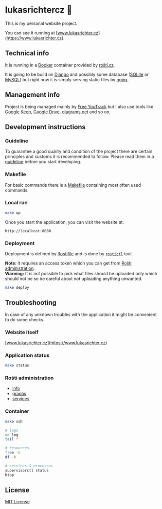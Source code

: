 # lukasrichtercz 👨
This is my personal website project.
  
You can see it running at [www.lukasrichter.cz](https://www.lukasrichter.cz).

## Technical info
It is running in a [Docker](https://docs.docker.com/get-started/overview/) container provided by [roští.cz](https://rosti.cz/).

It is going to be build on [Django](https://www.djangoproject.com/) and possibly some
database ([SQLite](https://www.sqlite.org/index.html) or [MySQL](https://www.mysql.com/)) but right now it is simply
serving static files by [nginx](https://nginx.org/en/).

## Management info
Project is being managed mainly by [Free YouTrack](https://www.jetbrains.com/youtrack/download/get_youtrack.html#section=incloud)
but I also use tools like [Google Keep](https://www.google.com/keep/), [Google Drive](https://www.google.com/drive/),
[diagrams.net](https://www.diagrams.net/) and so on. 

## Development instructions
### Guideline
To guarantee a good quality and condition of the project there are certain principles and customs it is recommended to
follow. Please read them in a [guideline](/docs/guideline.md) before you start developing.  

### Makefile
For basic commands there is a [Makefile](https://opensource.com/article/18/8/what-how-makefile) containing most often
used commands.

### Local run
```bash
make up
```

Once you start the application, you can visit the website at:
```
http://localhost:8080
```

### Deployment
Deployment is defined by [Rostifile](/Rostifile) and is done by [`rostictl`](https://docs.rosti.cz/cs/quickstart/rostictl) tool.

**Note:** It requires an access token which you can get from [Roští administration](https://admin.rosti.cz/settings/profile/regenerate-token).  
**Warning:** It is not possible to pick what files should be uploaded only which should not be so be careful about
not uploading anything unwanted.

```bash
make deploy
```

## Troubleshooting
In case of any unknown troubles with the application it might be convenient to do some checks.

### Website itself
[www.lukasrichter.cz](https://www.lukasrichter.cz)

### Application status
```bash
make status
```

### Roští administration
- [info](https://admin.rosti.cz/1491/apps/detail/5203/)
- [graphs](https://admin.rosti.cz/1491/apps/graphs/5203/)
- [services](https://admin.rosti.cz/1491/apps/services/5203/)

### Container
```bash
make ssh
```

```bash
# logs
cd log
tail *

# resources
free -h
df -h

# services & processes
supervisorctl status
htop
```

## License
[MIT License](LICENSE)
